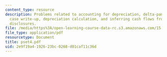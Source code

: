```yaml
---
content_type: resource
description: Problems related to accounting for depreciation, delta-pan am airlines
  case write-up, depreciation calculation, and inferring cash flows from depreciation
  disclosures.
file: /media/https%3A/open-learning-course-data-rc.s3.amazonaws.com/15-511-financial-accounting-summer-2004/2e9f19a4192623bc0268d01caf11c36d_pset4.pdf
file_type: application/pdf
resourcetype: Document
title: pset4.pdf
uid: 2e9f19a4-1926-23bc-0268-d01caf11c36d
---
```

